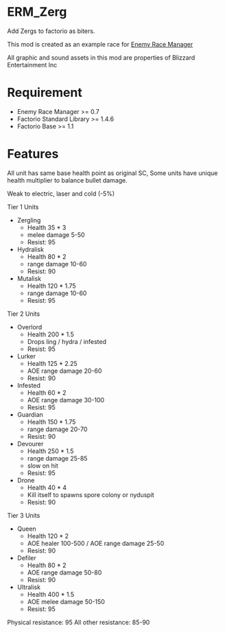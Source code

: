 # ERM_Zerg
Add Zergs to factorio as biters.

This mod is created as an example race for [Enemy Race Manager](https://github.com/heyqule/enemy_race_manager)

All graphic and sound assets in this mod are properties of Blizzard Entertainment Inc

# Requirement
* Enemy Race Manager >= 0.7
* Factorio Standard Library >= 1.4.6
* Factorio Base >= 1.1

# Features
All unit has same base health point as original SC, Some units have unique health multiplier to balance bullet damage.

Weak to electric, laser and cold (-5%)

Tier 1 Units
* Zergling
    - Health 35 * 3
    - melee damage 5-50
    - Resist: 95
* Hydralisk
    - Health 80 * 2
    - range damage 10-60
    - Resist: 90
* Mutalisk
    - Health 120 * 1.75
    - range damage 10-60
    - Resist: 95

Tier 2 Units
* Overlord
    - Health 200 * 1.5
    - Drops ling / hydra / infested
    - Resist: 95
* Lurker
    - Health 125 * 2.25
    - AOE range damage 20-60
    - Resist: 90
* Infested
    - Health 60 * 2
    - AOE range damage 30-100
    - Resist: 95
* Guardian
    - Health 150 * 1.75
    - range damage 20-70
    - Resist: 90
* Devourer
    - Health 250 * 1.5
    - range damage 25-85
    - slow on hit
    - Resist: 95
* Drone
    - Health 40 * 4
    - Kill itself to spawns spore colony or nyduspit
    - Resist: 90

Tier 3 Units
* Queen
    - Health 120 * 2
    - AOE healer 100-500 / AOE range damage 25-50
    - Resist: 90
* Defiler
    - Health 80 * 2
    - AOE range damage 50-80
    - Resist: 90
* Ultralisk
    - Health 400 * 1.5
    - AOE melee damage 50-150
    - Resist: 95

Physical resistance: 95
All other resistance: 85-90